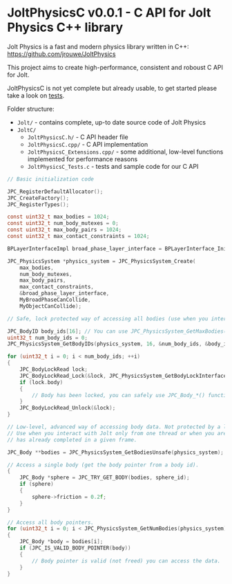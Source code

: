 # JoltPhysicsC v0.0.1 - C API for Jolt Physics C++ library

Jolt Physics is a fast and modern physics library written in C++: https://github.com/jrouwe/JoltPhysics

This project aims to create high-performance, consistent and roboust C API for Jolt.

JoltPhysicsC is not yet complete but already usable, to get started please take a look on [tests](https://github.com/michal-z/zig-gamedev/blob/main/libs/zphysics/libs/JoltC/JoltPhysicsC_Tests.c).

Folder structure:

* `Jolt/` - contains complete, up-to date source code of Jolt Physics
* `JoltC/`
    * `JoltPhysicsC.h/` - C API header file
    * `JoltPhysicsC.cpp/` - C API implementation
    * `JoltPhysicsC_Extensions.cpp/` - some additional, low-level functions implemented for performance reasons
    * `JoltPhysicsC_Tests.c` - tests and sample code for our C API

```c
// Basic initialization code

JPC_RegisterDefaultAllocator();
JPC_CreateFactory();
JPC_RegisterTypes();

const uint32_t max_bodies = 1024;
const uint32_t num_body_mutexes = 0;
const uint32_t max_body_pairs = 1024;
const uint32_t max_contact_constraints = 1024;

BPLayerInterfaceImpl broad_phase_layer_interface = BPLayerInterface_Init();

JPC_PhysicsSystem *physics_system = JPC_PhysicsSystem_Create(
    max_bodies,
    num_body_mutexes,
    max_body_pairs,
    max_contact_constraints,
    &broad_phase_layer_interface,
    MyBroadPhaseCanCollide,
    MyObjectCanCollide);
```
```c
// Safe, lock protected way of accessing all bodies (use when you interact with Jolt from multiple threads)

JPC_BodyID body_ids[16]; // You can use JPC_PhysicsSystem_GetMaxBodies() to pre-allocate storage
uint32_t num_body_ids = 0;
JPC_PhysicsSystem_GetBodyIDs(physics_system, 16, &num_body_ids, &body_ids[0]);

for (uint32_t i = 0; i < num_body_ids; ++i)
{
    JPC_BodyLockRead lock;
    JPC_BodyLockRead_Lock(&lock, JPC_PhysicsSystem_GetBodyLockInterface(physics_system), body_ids[i]);
    if (lock.body)
    {
        // Body has been locked, you can safely use JPC_Body_*() functions.
    }
    JPC_BodyLockRead_Unlock(&lock);
}
```
```c
// Low-level, advanced way of accessing body data. Not protected by a lock, no function calls overhead.
// Use when you interact with Jolt only from one thread or when you are sure that JPC_PhysicsSystem_Update()
// has already completed in a given frame.

JPC_Body **bodies = JPC_PhysicsSystem_GetBodiesUnsafe(physics_system);

// Access a single body (get the body pointer from a body id).
{
    JPC_Body *sphere = JPC_TRY_GET_BODY(bodies, sphere_id);
    if (sphere)
    {
        sphere->friction = 0.2f;
    }
}

// Access all body pointers.
for (uint32_t i = 0; i < JPC_PhysicsSystem_GetNumBodies(physics_system); ++i)
{
    JPC_Body *body = bodies[i];
    if (JPC_IS_VALID_BODY_POINTER(body))
    {
        // Body pointer is valid (not freed) you can access the data.
    }
}
```
